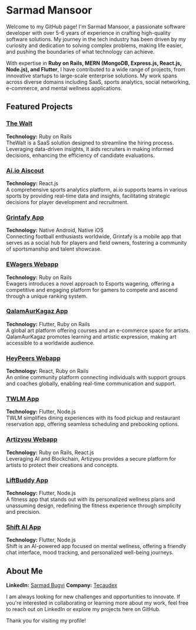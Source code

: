 # Sarmad Mansoor

Welcome to my GitHub page! I'm Sarmad Mansoor, a passionate software developer with over 5-6 years of experience in crafting high-quality software solutions. My journey in the tech industry has been driven by my curiosity and dedication to solving complex problems, making life easier, and pushing the boundaries of what technology can achieve.

With expertise in **Ruby on Rails, MERN (MongoDB, Express.js, React.js, Node.js), and Flutter**, I have contributed to a wide range of projects, from innovative startups to large-scale enterprise solutions. My work spans across diverse domains including SaaS, sports analytics, social networking, e-commerce, and mental wellness applications.

## Featured Projects

### [The Walt](https://www.tecaudex.com/thewalt-saas)
**Technology:** Ruby on Rails  
TheWalt is a SaaS solution designed to streamline the hiring process. Leveraging data-driven insights, it aids recruiters in making informed decisions, enhancing the efficiency of candidate evaluations.

### [Ai.io Aiscout](https://www.tecaudex.com/ai-io-aiscout)
**Technology:** React.js  
A comprehensive sports analytics platform, ai.io supports teams in various sports by providing real-time data and insights, facilitating strategic decisions for player development and recruitment.

### [Grintafy App](https://www.tecaudex.com/grintafy-app)
**Technology:** Native Android, Native iOS  
Connecting football enthusiasts worldwide, Grintafy is a mobile app that serves as a social hub for players and field owners, fostering a community of sportsmanship and talent showcase.

### [EWagers Webapp](https://www.tecaudex.com/ewagers-webapp)
**Technology:** Ruby on Rails  
Ewagers introduces a novel approach to Esports wagering, offering a competitive and engaging platform for gamers to compete and ascend through a unique ranking system.

### [QalamAurKagaz App](https://www.tecaudex.com/qalamaurkagaz-app)
**Technology:** Flutter, Ruby on Rails  
A global art platform offering courses and an e-commerce space for artists. QalamAurKagaz promotes learning and artistic expression, making art accessible to a worldwide audience.

### [HeyPeers Webapp](https://www.tecaudex.com/heypeers-webapp)
**Technology:** React, Ruby on Rails  
An online community platform connecting individuals with support groups and coaches globally, enabling real-time communication and support.

### [TWLM App](https://www.tecaudex.com/twlm-app)
**Technology:** Flutter, Node.js  
TWLM simplifies dining experiences with its food pickup and restaurant reservation app, offering seamless scheduling and prebooking options.

### [Artizyou Webapp](https://www.tecaudex.com/artizyou-webapp)
**Technology:** Ruby on Rails, React.js  
Leveraging AI and Blockchain, Artizyou provides a secure platform for artists to protect their creations and concepts.

### [LiftBuddy App](https://www.tecaudex.com/liftbuddy-app)
**Technology:** Flutter, Node.js  
A fitness app that stands out with its personalized wellness plans and unassuming design, redefining the fitness experience through simplicity and precision.

### [Shift AI App](https://www.tecaudex.com/shift-ai-app)
**Technology:** Flutter, Node.js  
Shift is an AI-powered app focused on mental wellness, offering a friendly chat interface, mood tracking, and personalized well-being journeys.

## About Me

**LinkedIn:** [Sarmad Bugvi](https://linkedin.com/in/sarmad-bugvi)
**Company:** [Tecaudex](https://www.tecaudex.com)

I am always looking for new challenges and opportunities to innovate. If you're interested in collaborating or learning more about my work, feel free to reach out on LinkedIn or explore my projects here on GitHub.

Thank you for visiting my profile!
